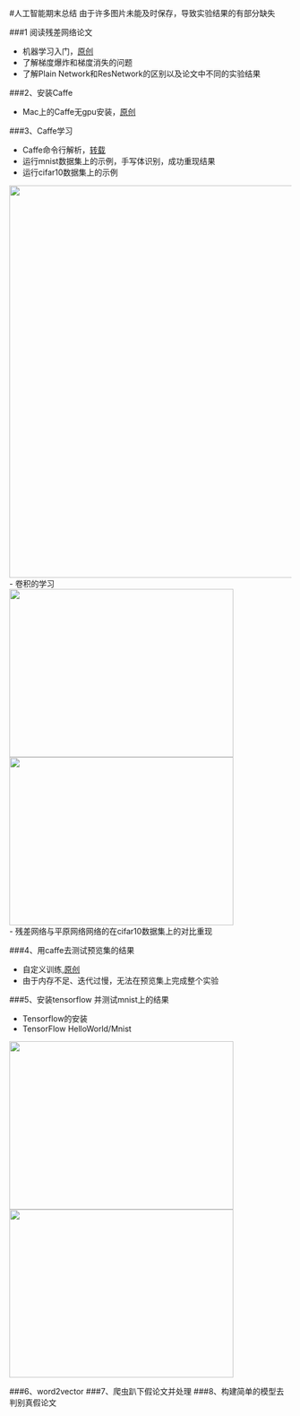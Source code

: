 #人工智能期末总结
由于许多图片未能及时保存，导致实验结果的有部分缺失

###1 阅读残差网络论文
- 机器学习入门，[原创](http://blog.csdn.net/charlie818/article/details/52724421)
- 了解梯度爆炸和梯度消失的问题
- 了解Plain Network和ResNetwork的区别以及论文中不同的实验结果

###2、安装Caffe
- Mac上的Caffe无gpu安装，[原创](http://blog.csdn.net/charlie818/article/details/52776870)

###3、Caffe学习
- Caffe命令行解析，[转载](http://blog.csdn.net/charlie818/article/details/52836979)
- 运行mnist数据集上的示例，手写体识别，成功重现结果
- 运行cifar10数据集上的示例
<div align="center">
<img src="https://github.com/Charlie818/ai-project-2016/blob/master/2014201953/img/cifar10quick_train.png" width=700>
</div>
- 卷积的学习<br>
<div>
<img src="https://github.com/Charlie818/ai-project-2016/blob/master/2014201953/img/conv1.png" height=300 width=400>
<img src="https://github.com/Charlie818/ai-project-2016/blob/master/2014201953/img/conv2.png" height=300 width=400>
</div>
- 残差网络与平原网络网络的在cifar10数据集上的对比重现

###4、用caffe去测试预览集的结果
- 自定义训练,[原创](http://blog.csdn.net/charlie818/article/details/52912232)
- 由于内存不足、迭代过慢，无法在预览集上完成整个实验

###5、安装tensorflow 并测试mnist上的结果
- Tensorflow的安装
- TensorFlow HelloWorld/Mnist<br>
<div>
<img src="https://github.com/Charlie818/ai-project-2016/blob/master/2014201953/img/tensorflow_Helloworld.png" height=300 width=400>
<img src="https://github.com/Charlie818/ai-project-2016/blob/master/2014201953/img/mnist_result.png" height=300 width=400></div>

###6、word2vector
###7、爬虫趴下假论文并处理
###8、构建简单的模型去判别真假论文
